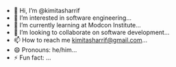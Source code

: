 - 👋 Hi, I’m @kimitasharrif
- 👀 I’m interested in software engineering...
- 🌱 I’m currently learning at  Modcon Institute...
- 💞️ I’m looking to collaborate on software development...
- 📫 How to reach me kimitasharrif@gmail.com...
- 😄 Pronouns: he/him...
- ⚡ Fun fact: ...

<!---
kimitasharrif/kimitasharrif is a ✨ special ✨ repository because its `README.md` (this file) appears on your GitHub profile.
You can click the Preview link to take a look at your changes.
--->
